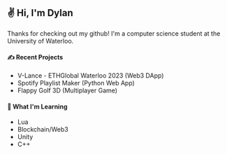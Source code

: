 ## ✌️ Hi, I'm Dylan

Thanks for checking out my github! I'm a computer science student at the University of Waterloo.

#### ✍ Recent Projects

* V-Lance - ETHGlobal Waterloo 2023 (Web3 DApp)
* Spotify Playlist Maker (Python Web App)
* Flappy Golf 3D (Multiplayer Game)

#### 🧠 What I'm Learning

* Lua
* Blockchain/Web3
* Unity
* C++
